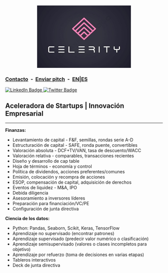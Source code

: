 <link rel="shortcut icon" type="image/x-icon" href="favicon.ico">
<p align="center">
<img src="celeritylogo3.jpg" alt="celerity logo" width="300" height="200"/> 
</p>

### **[Contacto](mailto:b.evans@skyhighfund.com) &nbsp;-&nbsp; [Enviar pitch](mailto:b.evans@skyhighfund.com) &nbsp;-&nbsp; [EN](readme.md)|[ES](readmeesp.md)**
<div id="badges">
  <a href="https://www.linkedin.com/company/celerityventures/">
    <img src="https://img.shields.io/badge/LinkedIn-blue?style=for-the-badge&logo=linkedin&logoColor=white" alt="LinkedIn Badge"/>
  </a>
  <a href="https://twitter.com/brianevans_">
     <img src="https://img.shields.io/badge/Twitter-1DA1F2?style=for-the-badge&logo=twitter&logoColor=white" alt="Twitter Badge"/>
  </a>
</div>

## Aceleradora de Startups | Innovación Empresarial
***
**Finanzas:**
- Levantamiento de capital - F&F, semillas, rondas serie A-D
- Estructuración de capital - SAFE, ronda puente, convertibles
- Valoración absoluta - DCF+TV/VAN, tasa de descuento/WACC
- Valoración relativa - comparables, transacciones recientes
- Diseño y desarrollo de cap table
- Hoja de términos - economía y control
- Política de dividendos, acciones preferentes/comunes
- Emisión, colocación y recompra de acciones
- ESOP, compensación de capital, adquisición de derechos
- Eventos de liquidez - M&A, IPO
- Debida diligencia
- Asesoramiento a inversores líderes
- Preparación para financiación/VC/PE
- Configuración de junta directiva

**Ciencia de los datos:**
- Python: Pandas, Seaborn, Scikit, Keras, TensorFlow
- Aprendizaje no supervisado (encontrar patrones)
- Aprendizaje supervisado (predecir valor numérico o clasificación)
- Aprendizaje semisupervisado (valores o clases incompletos para objetivo)
- Aprendizaje por refuerzo (toma de decisiones en varias etapas)
- Tableros interactivos
- Deck de junta directiva
